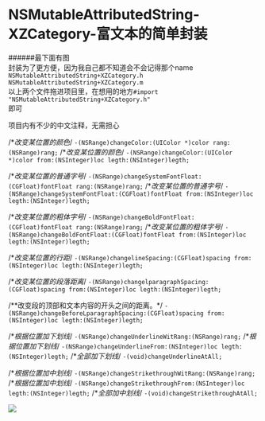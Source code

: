 
# NSMutableAttributedString-XZCategory-富文本的简单封装
######最下面有图<br>
封装为了更方便，因为我自己都不知道会不会记得那个name<br>
`NSMutableAttributedString+XZCategory.h`<br>
`NSMutableAttributedString+XZCategory.m`<br>
以上两个文件拖进项目里，在想用的地方`#import "NSMutableAttributedString+XZCategory.h"`<br>
即可

项目内有不少的中文注释，无需担心

/**改变某位置的颜色*/
`-(NSRange)changeColor:(UIColor *)color rang:(NSRange)rang;`
/**改变某位置的颜色*/
`-(NSRange)changeColor:(UIColor *)color from:(NSInteger)loc legth:(NSInteger)legth;`

/**改变某位置的普通字号*/
`-(NSRange)changeSystemFontFloat:(CGFloat)fontFloat rang:(NSRange)rang;`
/**改变某位置的普通字号*/
`-(NSRange)changeSystemFontFloat:(CGFloat)fontFloat from:(NSInteger)loc legth:(NSInteger)legth;`

/**改变某位置的粗体字号*/
`-(NSRange)changeBoldFontFloat:(CGFloat)fontFloat rang:(NSRange)rang;`
/**改变某位置的粗体字号*/
`-(NSRange)changeBoldFontFloat:(CGFloat)fontFloat from:(NSInteger)loc legth:(NSInteger)legth;`

/**改变某位置的行距*/
`-(NSRange)changelineSpacing:(CGFloat)spacing from:(NSInteger)loc legth:(NSInteger)legth;`

/**改变某位置的段落距离*/
`-(NSRange)changelparagraphSpacing:(CGFloat)spacing from:(NSInteger)loc legth:(NSInteger)legth;`

/**改变段的顶部和文本内容的开头之间的距离。*/
`-(NSRange)changeBeforeLparagraphSpacing:(CGFloat)spacing from:(NSInteger)loc legth:(NSInteger)legth;`

/**根据位置加下划线*/
`-(NSRange)changeUnderlineWitRang:(NSRange)rang;`
/**根据位置加下划线*/
`-(NSRange)changeUnderlineFrom:(NSInteger)loc legth:(NSInteger)legth;`
/**全部加下划线*/
`-(void)changeUnderlineAtAll;`

/**根据位置加中划线*/
`-(NSRange)changeStrikethroughWitRang:(NSRange)rang;`
/**根据位置加中划线*/
`-(NSRange)changeStrikethroughFrom:(NSInteger)loc legth:(NSInteger)legth;`
/**全部加中划线*/
`-(void)changeStrikethroughAtAll;`<br>

![](https://raw.githubusercontent.com/brainHaert/NSMutableAttributedString-XZCategory-/master/textAtt1.png)
